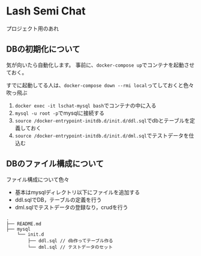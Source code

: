 # Lash Semi Chat
プロジェクト用のあれ

## DBの初期化について
気が向いたら自動化します。
事前に、`docker-compose up`でコンテナを起動させておく。

すでに起動してる人は、`docker-compose down --rmi local`ってしておくと色々吹っ飛ぶ

1. `docker exec -it lschat-mysql bash`でコンテナの中に入る
2. `mysql -u root -p`でmysqlに接続する
3. `source /docker-entrypoint-initdb.d/init.d/ddl.sql`でdbとテーブルを定義しておく
4. `source /docker-entrypoint-initdb.d/init.d/dml.sql`でテストデータを仕込む


## DBのファイル構成について
ファイル構成について色々
- 基本はmysqlディレクトリ以下にファイルを追加する
- ddl.sqlでDB，テーブルの定義を行う
- dml.sqlでテストデータの登録なり，crudを行う

```
.
├── README.md
├── mysql
    └── init.d
        ├── ddl.sql // db作ってテーブル作る
        └── dml.sql // テストデータのセット
```

